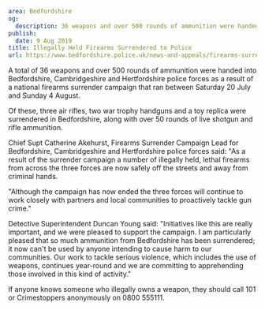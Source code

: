 ```yaml
area: Bedfordshire
og:
  description: 36 weapons and over 500 rounds of ammunition were handed into Bedfordshire, Cambridgeshire and Hertfordshire police forces following a national firearms surrender.
publish:
  date: 9 Aug 2019
title: Illegally Held Firearms Surrendered to Police
url: https://www.bedfordshire.police.uk/news-and-appeals/firearms-surrender-august-2019
```

A total of 36 weapons and over 500 rounds of ammunition were handed into Bedfordshire, Cambridgeshire and Hertfordshire police forces as a result of a national firearms surrender campaign that ran between Saturday 20 July and Sunday 4 August.

Of these, three air rifles, two war trophy handguns and a toy replica were surrendered in Bedfordshire, along with over 50 rounds of live shotgun and rifle ammunition.

Chief Supt Catherine Akehurst, Firearms Surrender Campaign Lead for Bedfordshire, Cambridgeshire and Hertfordshire police forces said: "As a result of the surrender campaign a number of illegally held, lethal firearms from across the three forces are now safely off the streets and away from criminal hands.

"Although the campaign has now ended the three forces will continue to work closely with partners and local communities to proactively tackle gun crime."

Detective Superintendent Duncan Young said: "Initiatives like this are really important, and we were pleased to support the campaign. I am particularly pleased that so much ammunition from Bedfordshire has been surrendered; it now can't be used by anyone intending to cause harm to our communities. Our work to tackle serious violence, which includes the use of weapons, continues year-round and we are committing to apprehending those involved in this kind of activity."

If anyone knows someone who illegally owns a weapon, they should call 101 or Crimestoppers anonymously on 0800 555111.
